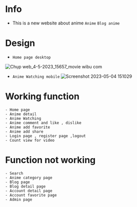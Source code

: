 # Info 
- This is a new website about anime 
`Anime` `Blog anime`
# Design
- `Home page desktop`

![Chụp web_4-5-2023_15657_movie wibu com](https://user-images.githubusercontent.com/102504876/236146546-462af31f-2435-4c0e-8278-abc13b998169.jpeg)

- `Anime Watching mobile`
  ![Screenshot 2023-05-04 151029](https://user-images.githubusercontent.com/102504876/236146973-48ea0db3-a77e-4848-b549-831fbdaae29f.png)

# Working function 
~~~~
- Home page
- Anime detail
- Anime Watching
- Anime comment and like , dislike
- Anime add favorite
- Anime add share
- Login page , register page ,logout
- Count view for video
~~~~
# Function not working
~~~~
- Search
- Anime category page
- Blog page
- Blog detail page
- Account detail page
- Account favorite page
- Admin page
~~~~
